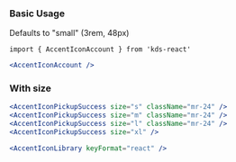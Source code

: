 [comment]: # (This file is composed of both static content and dynamically generated content. See: bin/generate-icon-markdown.js)

### Basic Usage
Defaults to "small" (3rem, 48px)

`import { AccentIconAccount } from 'kds-react'`

```jsx
<AccentIconAccount />
```

### With size
```jsx
<AccentIconPickupSuccess size="s" className="mr-24" />
<AccentIconPickupSuccess size="m" className="mr-24" />
<AccentIconPickupSuccess size="l" className="mr-24" />
<AccentIconPickupSuccess size="xl" />
```

```jsx noeditor
<AccentIconLibrary keyFormat="react" />
```
